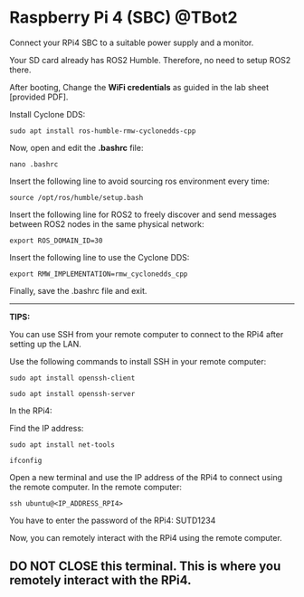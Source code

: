 # Raspberry Pi 4 (SBC) @TBot2

Connect your RPi4 SBC to a suitable power supply and a monitor.

Your SD card already has ROS2 Humble. Therefore, no need to setup ROS2 there.

After booting, Change the **WiFi credentials** as guided in the lab sheet [provided PDF].

Install Cyclone DDS:
```
sudo apt install ros-humble-rmw-cyclonedds-cpp
```

Now, open and edit the **.bashrc** file:
```
nano .bashrc
```

Insert the following line to avoid sourcing ros environment every time:
```
source /opt/ros/humble/setup.bash
``` 

Insert the following line for ROS2 to freely discover and send messages between ROS2 nodes in the same physical network:
```
export ROS_DOMAIN_ID=30
``` 

Insert the following line to use the Cyclone DDS:

```
export RMW_IMPLEMENTATION=rmw_cyclonedds_cpp
```
Finally, save the .bashrc file and exit.

---
**TIPS:**

You can use SSH from your remote computer to connect to the RPi4 after setting up the LAN. 

Use the following commands to install SSH in your remote computer:
```
sudo apt install openssh-client
```
```
sudo apt install openssh-server
```
In the RPi4:

Find the IP address:
```
sudo apt install net-tools
```
```
ifconfig
```

Open a new terminal and use the IP address of the RPi4 to connect using the remote computer. In the remote computer:
```
ssh ubuntu@<IP_ADDRESS_RPI4>
```
You have to enter the password of the RPi4: SUTD1234

Now, you can remotely interact with the RPi4 using the remote computer.

DO NOT CLOSE this terminal. This is where you remotely interact with the RPi4.
---


